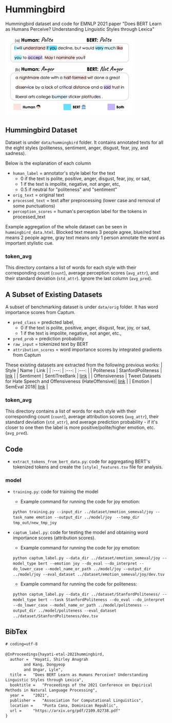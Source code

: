 # Hummingbird
Hummingbird dataset and code for EMNLP 2021 paper "Does BERT Learn as Humans Perceive? Understanding Linguistic Styles through Lexica"


<img src="human_vs_bert.png" width="400">

## Hummingbird Dataset
Dataset is under ``data/hummingbird`` folder. It contains annotated texts for all the eight styles (politeness, sentiment, anger, disgust, fear, joy, and sadness).

Below is the explanation of each column
* ``human_label``	= annotator's style label for the text
  * 0 if the text is polite, positive, anger, disgust, fear, joy, or sad, 
  * 1 if the text is impolite, negative, not anger, etc, 
  * 0.5 if neutral for "politeness" and "sentiment"
* ``orig_text``	= original text
* ``processed_text`` = text after preprocessing (lower case and removal of some punctuations)
* ``perception_scores``	= human's perception label for the tokens in processed_text

Example aggregation of the whole dataset can be seen in ``hummingbird_data.html``. Blocked text means 3 people agree, blue/red text means 2 people agree, gray text means only 1 person annotate the word as important stylistic cue. 

### token_avg
This directory contains a list of words for each style with their corresponding count (``count``), average perception scores (``avg_attr``), and their
standard deviation (``std_attr``). Ignore the last column (``avg_pred``).

## A Subset of Existing Datasets
A subset of benchmarking dataset is under `data/orig` folder. It has word importance scores from Captum. 
* ``pred_class`` = predicted label, 
  * 0 if the text is polite, positive, anger, disgust, fear, joy, or sad, 
  * 1 if the text is impolite, negative, not anger, etc.,
* ``pred_prob``	= prediction probability
* ``raw_input``	= tokenized text by BERT
* ``attribution_scores`` = word importance scores by integrated gradients from Captum

These existing datasets are extracted from the following previous works:
| Style | Name | Link |
| :---: | :---: | :---: |
| Politeness | StanfordPoliteness | [link](https://www.cs.cornell.edu/~cristian/Politeness.html) |
| Sentiment  |  SentiTreeBank | [link](https://nlp.stanford.edu/sentiment/treebank.html) |
| Offensiveness |  Tweet Datasets for Hate Speech and Offensiveness (HateOffensive)| [link](https://github.com/t-davidson/hate-speech-and-offensive-language) |
|  Emotion |  SemEval 2018| [link](https://competitions.codalab.org/competitions/17751#learn_the_details-datasets) |

### token_avg
This directory contains a list of words for each style with their corresponding count (``count``), average attribution scores (``avg_attr``), their
standard deviation (``std_attr``), and average prediction probability - if it's closer to one then the label is more positive/polite/higher emotion, etc. (``avg_pred``).

## Code
* ``extract_tokens_from_bert_data.py``: code for aggregating BERT's tokenized tokens and create the ``[style]_features.tsv`` file for analysis. 

### model
* ``training.py``: code for training the model
  * Example command for running the code for joy emotion: 
  
  ``python training.py --input_dir ../dataset/emotion_semeval/joy --task_name emotion --output_dir ../model/joy  --temp_dir tmp_out/new_tmp_joy``
  
* ``captum_label.py``: code for testing the model and obtaining word importance scores (attribution scores). 
   * Example command for running the code for joy emotion: 
  
  ``python captum_label.py --data_dir ../dataset/emotion_semeval/joy --model_type bert --emotion joy --do_eval --do_interpret --do_lower_case --model_name_or_path ../model/joy --output_dir ../model/joy --eval_dataset ../dataset/emotion_semeval/joy/dev.tsv``

  * Example command for running the code for politeness: 
  
  ``python captum_label.py --data_dir ../dataset/StanfordPoliteness/ --model_type bert --task StanfordPoliteness --do_eval --do_interpret --do_lower_case --model_name_or_path ../model/politeness --output_dir ../model/politeness --eval_dataset ../dataset/StanfordPoliteness/dev.tsv``


## BibTex
```
# coding=utf-8

@InProceedings{hayati-etal-2021hummingbird,
  author = 	"Hayati, Shirley Anugrah
		and Kang, Dongyeop
		and Ungar, Lyle",
  title = 	"Does BERT Learn as Humans Perceive? Understanding Linguistic Styles through Lexica",
  booktitle = 	"Proceedings of the 2021 Conference on Empirical Methods in Natural Language Processing",
  year = 	"2021",
  publisher = 	"Association for Computational Linguistics",
  location = 	"Punta Cana, Dominican Republic",
  url = 	"https://arxiv.org/pdf/2109.02738.pdf"
}
```

